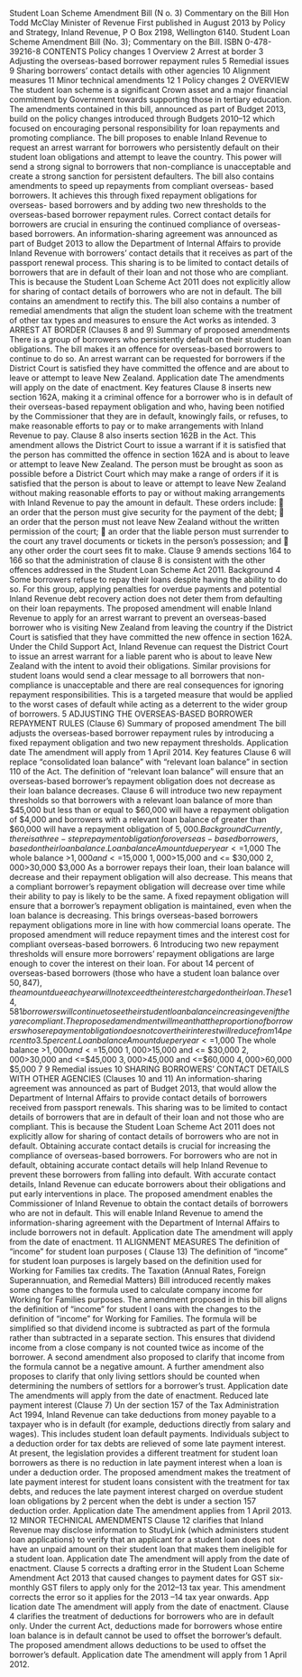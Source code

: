 Student Loan Scheme Amendment Bill (N o. 3) Commentary on the Bill Hon Todd McClay Minister of Revenue First published in August 2013 by Policy and Strategy, Inland Revenue, P O Box 2198, Wellington 6140. Student Loan Scheme Amendment Bill (No. 3); Commentary on the Bill. ISBN 0-478-39216-8 CONTENTS Policy changes 1 Overview 2 Arrest at border 3 Adjusting the overseas-based borrower repayment rules 5 Remedial issues 9 Sharing borrowers’ contact details with other agencies 10 Alignment measures 11 Minor technical amendments 12 1 Policy changes 2 OVERVIEW The student loan scheme is a significant Crown asset and a major financial commitment by Government towards supporting those in tertiary education. The amendments contained in this bill, announced as part of Budget 2013, build on the policy changes introduced through Budgets 2010–12 which focused on encouraging personal responsibility for loan repayments and promoting compliance. The bill proposes to enable Inland Revenue to request an arrest warrant for borrowers who persistently default on their student loan obligations and attempt to leave the country. This power will send a strong signal to borrowers that non-compliance is unacceptable and create a strong sanction for persistent defaulters. The bill also contains amendments to speed up repayments from compliant overseas- based borrowers. It achieves this through fixed repayment obligations for overseas- based borrowers and by adding two new thresholds to the overseas-based borrower repayment rules. Correct contact details for borrowers are crucial in ensuring the continued compliance of overseas-based borrowers. An information-sharing agreement was announced as part of Budget 2013 to allow the Department of Internal Affairs to provide Inland Revenue with borrowers’ contact details that it receives as part of the passport renewal process. This sharing is to be limited to contact details of borrowers that are in default of their loan and not those who are compliant. This is because the Student Loan Scheme Act 2011 does not explicitly allow for sharing of contact details of borrowers who are not in default. The bill contains an amendment to rectify this. The bill also contains a number of remedial amendments that align the student loan scheme with the treatment of other tax types and measures to ensure the Act works as intended. 3 ARREST AT BORDER (Clauses 8 and 9) Summary of proposed amendments There is a group of borrowers who persistently default on their student loan obligations. The bill makes it an offence for overseas-based borrowers to continue to do so. An arrest warrant can be requested for borrowers if the District Court is satisfied they have committed the offence and are about to leave or attempt to leave New Zealand. Application date The amendments will apply on the date of enactment. Key features Clause 8 inserts new section 162A, making it a criminal offence for a borrower who is in default of their overseas-based repayment obligation and who, having been notified by the Commissioner that they are in default, knowingly fails, or refuses, to make reasonable efforts to pay or to make arrangements with Inland Revenue to pay. Clause 8 also inserts section 162B in the Act. This amendment allows the District Court to issue a warrant if it is satisfied that the person has committed the offence in section 162A and is about to leave or attempt to leave New Zealand. The person must be brought as soon as possible before a District Court which may make a range of orders if it is satisfied that the person is about to leave or attempt to leave New Zealand without making reasonable efforts to pay or without making arrangements with Inland Revenue to pay the amount in default. These orders include:  an order that the person must give security for the payment of the debt;  an order that the person must not leave New Zealand without the written permission of the court;  an order that the liable person must surrender to the court any travel documents or tickets in the person’s possession; and  any other order the court sees fit to make. Clause 9 amends sections 164 to 166 so that the administration of clause 8 is consistent with the other offences addressed in the Student Loan Scheme Act 2011. Background 4 Some borrowers refuse to repay their loans despite having the ability to do so. For this group, applying penalties for overdue payments and potential Inland Revenue debt recovery action does not deter them from defaulting on their loan repayments. The proposed amendment will enable Inland Revenue to apply for an arrest warrant to prevent an overseas-based borrower who is visiting New Zealand from leaving the country if the District Court is satisfied that they have committed the new offence in section 162A. Under the Child Support Act, Inland Revenue can request the District Court to issue an arrest warrant for a liable parent who is about to leave New Zealand with the intent to avoid their obligations. Similar provisions for student loans would send a clear message to all borrowers that non-compliance is unacceptable and there are real consequences for ignoring repayment responsibilities. This is a targeted measure that would be applied to the worst cases of default while acting as a deterrent to the wider group of borrowers. 5 ADJUSTING THE OVERSEAS-BASED BORROWER REPAYMENT RULES (Clause 6) Summary of proposed amendment The bill adjusts the overseas-based borrower repayment rules by introducing a fixed repayment obligation and two new repayment thresholds. Application date The amendment will apply from 1 April 2014. Key features Clause 6 will replace “consolidated loan balance” with “relevant loan balance” in section 110 of the Act. The definition of “relevant loan balance” will ensure that an overseas-based borrower’s repayment obligation does not decrease as their loan balance decreases. Clause 6 will introduce two new repayment thresholds so that borrowers with a relevant loan balance of more than $45,000 but less than or equal to $60,000 will have a repayment obligation of $4,000 and borrowers with a relevant loan balance of greater than $60,000 will have a repayment obligation of $5,000. Background Currently, there is a three-step repayment obligation for overseas-based borrowers, based on their loan balance. Loan balance Amount due per year <=$1,000 The whole balance >$1,000 and <=$15,000 $1,000 >$15,000 and <= $30,000 $2,000 >$30,000 $3,000 As a borrower repays their loan, their loan balance will decrease and their repayment obligation will also decrease. This means that a compliant borrower’s repayment obligation will decrease over time while their ability to pay is likely to be the same. A fixed repayment obligation will ensure that a borrower’s repayment obligation is maintained, even when the loan balance is decreasing. This brings overseas-based borrowers repayment obligations more in line with how commercial loans operate. The proposed amendment will reduce repayment times and the interest cost for compliant overseas-based borrowers. 6 Introducing two new repayment thresholds will ensure more borrowers’ repayment obligations are large enough to cover the interest on their loan. For about 14 percent of overseas-based borrowers (those who have a student loan balance over $50,847), the amount due each year will not exceed the interest charged on their loan. These 14,581 borrowers will continue to see their student loan balance increasing even if they are compliant. The proposed amendment will mean that the proportion of borrowers whose repayment obligation does not cover their interest will reduce from 14 percent to 3.5 percent. Loan balance Amount due per year <=$1,000 The whole balance >$1,000 and <=$15,000 $1,000 >$15,000 and <= $30,000 $2,000 >$30,000 and <=$45,000 $3,000 >$45,000 and <=$60,000 $4,000 >$60,000 $5,000 7 9 Remedial issues 10 SHARING BORROWERS’ CONTACT DETAILS WITH OTHER AGENCIES (Clauses 10 and 11) An information-sharing agreement was announced as part of Budget 2013, that would allow the Department of Internal Affairs to provide contact details of borrowers received from passport renewals. This sharing was to be limited to contact details of borrowers that are in default of their loan and not those who are compliant. This is because the Student Loan Scheme Act 2011 does not explicitly allow for sharing of contact details of borrowers who are not in default. Obtaining accurate contact details is crucial for increasing the compliance of overseas-based borrowers. For borrowers who are not in default, obtaining accurate contact details will help Inland Revenue to prevent these borrowers from falling into default. With accurate contact details, Inland Revenue can educate borrowers about their obligations and put early interventions in place. The proposed amendment enables the Commissioner of Inland Revenue to obtain the contact details of borrowers who are not in default. This will enable Inland Revenue to amend the information-sharing agreement with the Department of Internal Affairs to include borrowers not in default. Application date The amendment will apply from the date of enactment. 11 ALIGNMENT MEASURES The definition of “income” for student loan purposes ( Clause 13) The definition of “income” for student loan purposes is largely based on the definition used for Working for Families tax credits. The Taxation (Annual Rates, Foreign Superannuation, and Remedial Matters) Bill introduced recently makes some changes to the formula used to calculate company income for Working for Families purposes. The amendment proposed in this bill aligns the definition of “income” for student l oans with the changes to the definition of “income” for Working for Families. The formula will be simplified so that dividend income is subtracted as part of the formula rather than subtracted in a separate section. This ensures that dividend income from a close company is not counted twice as income of the borrower. A second amendment also proposed to clarify that income from the formula cannot be a negative amount. A further amendment also proposes to clarify that only living settlors should be counted when determining the numbers of settlors for a borrower’s trust. Application date The amendments will apply from the date of enactment. Reduced late payment interest (Clause 7) Un der section 157 of the Tax Administration Act 1994, Inland Revenue can take deductions from money payable to a taxpayer who is in default (for example, deductions directly from salary and wages). This includes student loan default payments. Individuals subject to a deduction order for tax debts are relieved of some late payment interest. At present, the legislation provides a different treatment for student loan borrowers as there is no reduction in late payment interest when a loan is under a deduction order. The proposed amendment makes the treatment of late payment interest for student loans consistent with the treatment for tax debts, and reduces the late payment interest charged on overdue student loan obligations by 2 percent when the debt is under a section 157 deduction order. Application date The amendment applies from 1 April 2013. 12 MINOR TECHNICAL AMENDMENTS Clause 12 clarifies that Inland Revenue may disclose information to StudyLink (which administers student loan applications) to verify that an applicant for a student loan does not have an unpaid amount on their student loan that makes them ineligible for a student loan. Application date The amendment will apply from the date of enactment. Clause 5 corrects a drafting error in the Student Loan Scheme Amendment Act 2013 that caused changes to payment dates for GST six-monthly GST filers to apply only for the 2012–13 tax year. This amendment corrects the error so it applies for the 2013 –14 tax year onwards. App lication date The amendment will apply from the date of enactment. Clause 4 clarifies the treatment of deductions for borrowers who are in default only. Under the current Act, deductions made for borrowers whose entire loan balance is in default cannot be used to offset the borrower’s default. The proposed amendment allows deductions to be used to offset the borrower’s default. Application date The amendment will apply from 1 April 2012.